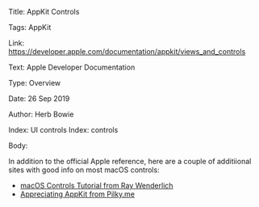 Title:  AppKit Controls

Tags:   AppKit

Link:   https://developer.apple.com/documentation/appkit/views_and_controls

Text:   Apple Developer Documentation

Type:   Overview

Date:   26 Sep 2019

Author: Herb Bowie

Index:  UI controls
Index:  controls

Body: 

In addition to the official Apple reference, here are a couple of additiional sites with good info on most macOS controls:

* [macOS Controls Tutorial from Ray Wenderlich][c1]
* [Appreciating AppKit from Pilky.me][c2]

[c1]: https://www.raywenderlich.com/759-macos-controls-tutorial-part-1-2

[c2]: https://pilky.me/appreciating-appkit-part-1/
